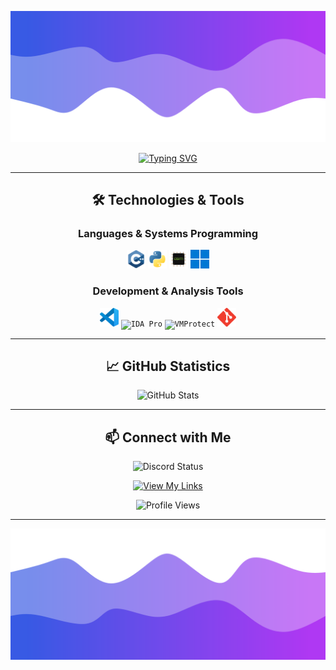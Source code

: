 <p align="center">
  <img src="./header.png" alt="Header" />
</p>

<div align="center">

<a href="https://git.io/typing-svg">
  <img src="https://readme-typing-svg.demolab.com?font=Fira+Code&pause=1000&color=F7ECEC&center=true&vCenter=true&width=455&lines=A+Silly+Guy+Coding+Silly+Things+!" alt="Typing SVG" />
</a>

---

## 🛠️ Technologies & Tools

### Languages & Systems Programming
<p align="center">
  <code><img height="30" src="https://raw.githubusercontent.com/github/explore/main/topics/cpp/cpp.png" alt="C++" title="C++"></code>
  <code><img height="30" src="https://raw.githubusercontent.com/github/explore/main/topics/python/python.png" alt="Python" title="Python"></code>
  <code><img height="30" src="https://raw.githubusercontent.com/github/explore/main/topics/assembly/assembly.png" alt="Assembly" title="Assembly"></code>
  <code><img height="30" src="https://raw.githubusercontent.com/github/explore/main/topics/windows/windows.png" alt="Windows Kernel" title="Windows Kernel/IOCTL"></code>
</p>

### Development & Analysis Tools
<p align="center">
  <code><img height="30" src="https://raw.githubusercontent.com/github/explore/main/topics/visual-studio-code/visual-studio-code.png" alt="Visual Studio" title="Visual Studio 2022"></code>
  <code><img height="30" src="https://cdn.discordapp.com/attachments/1231924673806073856/1426661277811347546/download.png?ex=68ec095a&is=68eab7da&hm=e449d41fbc889f24cbb1ca13b8d91ede432d02143c0154c97dd0cc3f380336b2&" alt="IDA Pro" title="IDA Pro"></code>
  <code><img height="30" src="https://imgs.search.brave.com/yi6cHlTfrczxHtmx7pESIYw2ifX74GuHJ2tfW4ZI6IU/rs:fit:860:0:0:0/g:ce/aHR0cHM6Ly9pbWcu/aW5mb3JtZXIuY29t/L2ljb25zL3BuZy80/OC8zNDQyLzM0NDI1/NjgucG5n" alt="VMProtect" title="VMProtect"></code>
  <code><img height="30" src="https://raw.githubusercontent.com/github/explore/main/topics/git/git.png" alt="Git" title="Git"></code>
</p>

---

## 📈 GitHub Statistics

<p align="center">
  <img src="https://github-readme-stats.vercel.app/api?username=disbuted&hide_title=true&hide_rank=true&show_icons=true&hide_border=true&theme=github_dark&count_private=true&hide=contribs" alt="GitHub Stats" />
</p>

---

## 📫 Connect with Me

<p align="center">
  <img src="https://discord.c99.nl/widget/theme-4/804666654604263425.png" alt="Discord Status" />
</p>

<p align="center">
  <a href="https://e-z.bio/your-link">
    <img src="https://img.shields.io/badge/Contact_Me-7289DA?style=for-the-badge&logo=linktree&logoColor=white" alt="View My Links" />
  </a>
</p>

<p align="center">
  <img src="https://komarev.com/ghpvc/?username=disbuted&color=green" alt="Profile Views" />
</p>

---

<p align="center">
  <img src="./footer.png" alt="Footer" />
</p>

</div>
